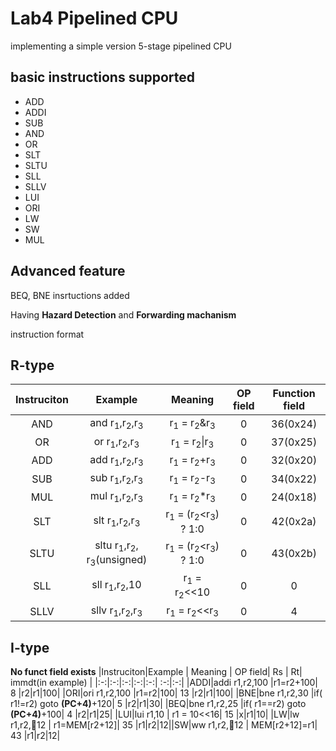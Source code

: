 # Lab4 Pipelined CPU

 implementing a simple version 5-stage pipelined CPU

## basic instructions supported

+ ADD
+ ADDI
+ SUB
+ AND
+ OR
+ SLT
+ SLTU
+ SLL
+ SLLV
+ LUI
+ ORI
+ LW
+ SW
+ MUL

## Advanced feature

BEQ, BNE insrtuctions added 

Having **Hazard Detection** and **Forwarding machanism**


instruction format

## R-type

|Instruciton | Example | Meaning | OP field | Function field |
|:-:        |:-:   |:-:| :-:|:-:|
|AND| and r<sub>1</sub>,r<sub>2</sub>,r<sub>3</sub>| r<sub>1</sub> = r<sub>2</sub>&r<sub>3</sub>| 0 | 36(0x24) | 
|OR| or r<sub>1</sub>,r<sub>2</sub>,r<sub>3</sub>| r<sub>1</sub> = r<sub>2</sub>\|r<sub>3</sub>| 0 | 37(0x25) | 
|ADD| add r<sub>1</sub>,r<sub>2</sub>,r<sub>3</sub>| r<sub>1</sub> = r<sub>2</sub>+r<sub>3</sub>| 0 | 32(0x20) | 
|SUB| sub r<sub>1</sub>,r<sub>2</sub>,r<sub>3</sub>| r<sub>1</sub> = r<sub>2</sub>-r<sub>3</sub>| 0 | 34(0x22) |
|MUL| mul r<sub>1</sub>,r<sub>2</sub>,r<sub>3</sub>| r<sub>1</sub> = r<sub>2</sub>*r<sub>3</sub>| 0 | 24(0x18) |
|SLT| slt r<sub>1</sub>,r<sub>2</sub>,r<sub>3</sub>| r<sub>1</sub> = (r<sub>2</sub><r<sub>3</sub>) ? 1:0 | 0 | 42(0x2a) |
|SLTU| sltu r<sub>1</sub>,r<sub>2</sub>, r<sub>3</sub>(unsigned)| r<sub>1</sub> = (r<sub>2</sub><r<sub>3</sub>) ? 1:0 | 0 | 43(0x2b) |
|SLL| sll r<sub>1</sub>,r<sub>2</sub>,10| r<sub>1</sub> = r<sub>2</sub><<10 | 0 | 0 |
|SLLV| sllv r<sub>1</sub>,r<sub>2</sub>,r<sub>3</sub>| r<sub>1</sub> = r<sub>2</sub><<r<sub>3</sub> | 0 | 4 |


## I-type
**No funct field exists** 
|Instruciton|Example | Meaning | OP field| Rs | Rt| immdt(in example) |
|:-:|:-:|:-:|:-:|:-:| :-:|:-:|
|ADDI|addi r1,r2,100 |r1=r2+100| 8 |r2|r1|100|
|ORI|ori r1,r2,100 |r1=r2\|100| 13 |r2|r1|100|
|BNE|bne r1,r2,30 |if( r1!=r2) goto **(PC+4)**+120| 5 |r2|r1|30|
|BEQ|bne r1,r2,25 |if( r1==r2) goto **(PC+4)**+100| 4 |r2|r1|25|
|LUI|lui r1,10 | r1 = 10<<16| 15 |x|r1|10|
|LW|lw r1,r2,12 | r1=MEM[r2+12]| 35 |r1|r2|12||SW|ww r1,r2,12 | MEM[r2+12]=r1| 43 |r1|r2|12|


 